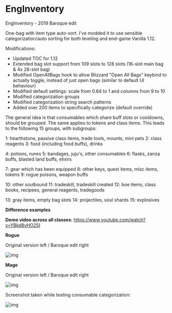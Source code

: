 # EngInventory
EngInventory - 2019 Baroque edit

One-bag with item type auto-sort. I've modded it to use sensible categorization/auto sorting for both leveling
and end-game Vanilla 1.12. 

Modifications:

- Updated TOC for 1.12
- Extended bag slot support from 109 slots to 128 slots (16-slot main bag & 4x 28-slot bag)
- Modified OpenAllBags hook to allow Blizzard "Open All Bags" keybind to actually toggle,
  instead of just open bags (similar to default UI behaviour)
- Modified default settings: scale from 0.64 to 1 and columns from 9 to 10
- Modified categorization groups
- Modified categorization string search patterns
- Added over 200 items to specifically categorize (default override)

The general idea is that consumables which share buff slots or cooldowns, should be grouped.
The same applies to tokens and class items. This leads to the following 15 groups, with subgroups:

1: hearthstone, passive class items, trade tools, mounts, mini pets
2: class reagents
3: food (including food buffs), drinks

4: potions, runes
5: bandages, juju's, other consumables
6: flasks, zanza buffs, blasted land buffs, elixirs

7: gear which has been equipped
8: other keys, quest items, misc items, tokens
9: rogue poisons, weapon buffs

10: other soulbound
11: tradeskill, tradeskill created
12: boe items, class books, recipees, general reagents, tradegoods

13: gray items, empty bag slots
14: projectiles, soul shards
15: explosives

**Difference examples**

**Demo video across all classes**: https://www.youtube.com/watch?v=YBkd8vHO25I

**Rogue**

Original version left / Baroque edit right

![img](https://imgur.com/jCUSbgF.png)

**Mage**

Original version left / Baroque edit right

![img](https://imgur.com/lf0tfw9.png)

Screenshot taken while testing consumable categorization:

![img](https://imgur.com/LsXfAPa.png)
